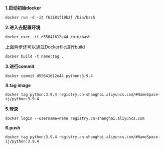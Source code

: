 **1.启动初始docker**

`docker run -d -it f63181f19b2f /bin/bash`

**2.进入去配置环境**

`docker exec -it d55641612e44 /bin/bash`

上面两步还可以通过Dockerfile进行build

`docker build -t name:tag .`

**3.进行commit**

`docker commit d55641612e44 python:3.9.4`

**4.tag image**

`docker tag python:3.9.4 registry.cn-shanghai.aliyuncs.com/#NameSpace-zj/python:3.9.4`

**5.登录**

`docker login --username=name registry.cn-shanghai.aliyuncs.com`

**6.push**

`docker tag python:3.9.4 registry.cn-shanghai.aliyuncs.com/#NameSpace-zj/python:3.9.4`

 